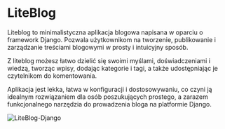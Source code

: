 # LiteBlog

Liteblog to minimalistyczna aplikacja blogowa napisana w oparciu o framework Django. Pozwala użytkownikom na tworzenie, publikowanie i zarządzanie treściami blogowymi w prosty i intuicyjny sposób.

Z liteblog możesz łatwo dzielić się swoimi myślami, doświadczeniami i wiedzą, tworząc wpisy, dodając kategorie i tagi, a także udostępniając je czytelnikom do komentowania.

Aplikacja jest lekka, łatwa w konfiguracji i dostosowywaniu, co czyni ją idealnym rozwiązaniem dla osób poszukujących prostego, a zarazem funkcjonalnego narzędzia do prowadzenia bloga na platformie Django.

![LiteBlog-Django](https://liteblog.eu/media/uploads/django-lb.webp)

